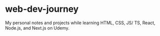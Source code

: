 # web-dev-journey
My personal notes and projects while learning HTML, CSS, JS/ TS, React, Node.js, and Next.js on Udemy.
